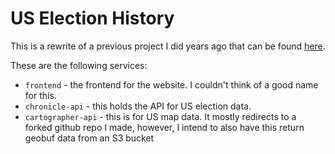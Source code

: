 # US Election History

This is a rewrite of a previous project I did years ago that can be found [here](https://github.com/TBlackford/ElectionHistories).

These are the following services:
- `frontend` - the frontend for the website. I couldn't think of a good name for this.
- `chronicle-api` - this holds the API for US election data.
- `cartographer-api` - this is for US map data. It mostly redirects to a forked github repo I made, however, I intend to also have this return geobuf data from an S3 bucket


